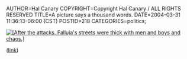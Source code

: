 AUTHOR=Hal Canary
COPYRIGHT=Copyright Hal Canary / ALL RIGHTS RESERVED
TITLE=A picture says a thousand words.
DATE=2004-03-31 11:36:13-06:00 (CST)
POSTID=218
CATEGORIES=politics;

[![[After the attacks, Falluja's streets were thick with men and boys and chaos.]](https://halcanary.org/images/2004-03-31-falluja-small.jpg)](https://halcanary.org/images/2004-03-31-falluja.jpg)

([link](http://www.nytimes.com/2004/03/31/international/worldspecial/31CND-IRAQ.html))
